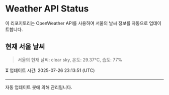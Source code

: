 
# Weather API Status

이 리포지토리는 OpenWeather API를 사용하여 서울의 날씨 정보를 자동으로 업데이트합니다.

## 현재 서울 날씨
> 서울의 현재 날씨: clear sky, 온도: 29.37°C, 습도: 77%

⏳ 업데이트 시간: 2025-07-26 23:13:51 (UTC)

---
자동 업데이트 봇에 의해 관리됩니다.
